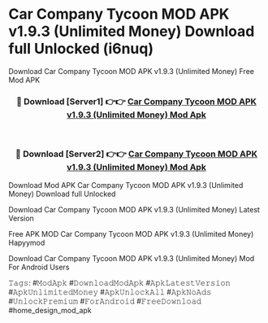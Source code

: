 # Car Company Tycoon MOD APK v1.9.3 (Unlimited Money) Download full Unlocked (i6nuq)
Download Car Company Tycoon MOD APK v1.9.3 (Unlimited Money) Free Mod APK

<div align="center">
<h3>🔴 Download [Server1] 👉👉 <a href="https://apkcomod.com?title=Car_Company_Tycoon_MOD_APK_v1.9.3_(Unlimited_Money)">Car Company Tycoon MOD APK v1.9.3 (Unlimited Money) Mod Apk</a></h3><br>

<h3>🔴 Download [Server2] 👉👉 <a href="https://apkcomod.com?title=Car_Company_Tycoon_MOD_APK_v1.9.3_(Unlimited_Money)">Car Company Tycoon MOD APK v1.9.3 (Unlimited Money) Mod Apk</a></h3>
</div>


Download Mod APK Car Company Tycoon MOD APK v1.9.3 (Unlimited Money) Download full Unlocked

Download Car Company Tycoon MOD APK v1.9.3 (Unlimited Money) Latest Version

Free APK MOD Car Company Tycoon MOD APK v1.9.3 (Unlimited Money) Hapyymod

Download Car Company Tycoon MOD APK v1.9.3 (Unlimited Money) Mod For Android Users

𝚃𝚊𝚐𝚜: #𝙼𝚘𝚍𝙰𝚙𝚔 #𝙳𝚘𝚠𝚗𝚕𝚘𝚊𝚍𝙼𝚘𝚍𝙰𝚙𝚔 #𝙰𝚙𝚔𝙻𝚊𝚝𝚎𝚜𝚝𝚅𝚎𝚛𝚜𝚒𝚘𝚗 #𝙰𝚙𝚔𝚄𝚗𝚕𝚒𝚖𝚒𝚝𝚎𝚍𝙼𝚘𝚗𝚎𝚢 #𝙰𝚙𝚔𝚄𝚗𝚕𝚘𝚌𝚔𝙰𝚕𝚕 #𝙰𝚙𝚔𝙽𝚘𝙰𝚍𝚜 #𝚄𝚗𝚕𝚘𝚌𝚔𝙿𝚛𝚎𝚖𝚒𝚞𝚖 #𝙵𝚘𝚛𝙰𝚗𝚍𝚛𝚘𝚒𝚍 #𝙵𝚛𝚎𝚎𝙳𝚘𝚠𝚗𝚕𝚘𝚊𝚍 #home_design_mod_apk